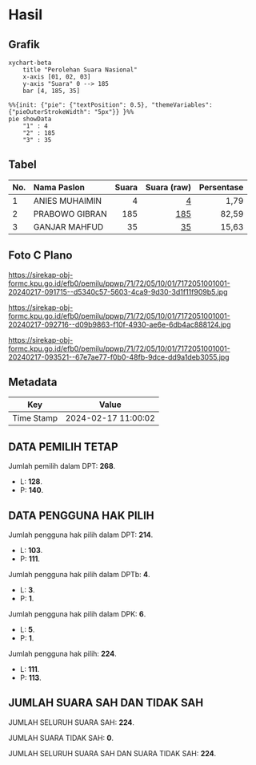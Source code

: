 # Hasil

## Grafik

```mermaid
xychart-beta
    title "Perolehan Suara Nasional"
    x-axis [01, 02, 03]
    y-axis "Suara" 0 --> 185
    bar [4, 185, 35]
```

```mermaid
%%{init: {"pie": {"textPosition": 0.5}, "themeVariables": {"pieOuterStrokeWidth": "5px"}} }%%
pie showData
    "1" : 4
    "2" : 185
    "3" : 35
```

## Tabel

| No. | Nama Paslon    | Suara | Suara (raw) | Persentase |
|:--- |:-------------- | -----:| -----------:| ----------:|
| 1   | ANIES MUHAIMIN | 4     | [4][p-1]    | 1,79       |
| 2   | PRABOWO GIBRAN | 185   | [185][p-2]  | 82,59      |
| 3   | GANJAR MAHFUD  | 35    | [35][p-3]   | 15,63      |


[p-1]: https://github.com/gigit-pemilu/pemilu-2024/blob/main/pilpres/hitung-suara/sub/71-sulawesi-utara/sub/72-kota-bitung/sub/05-matuari/sub/1001-tanjung-merah/sub/001-tps/sub/paslon-1.txt
[p-2]: https://github.com/gigit-pemilu/pemilu-2024/blob/main/pilpres/hitung-suara/sub/71-sulawesi-utara/sub/72-kota-bitung/sub/05-matuari/sub/1001-tanjung-merah/sub/001-tps/sub/paslon-2.txt
[p-3]: https://github.com/gigit-pemilu/pemilu-2024/blob/main/pilpres/hitung-suara/sub/71-sulawesi-utara/sub/72-kota-bitung/sub/05-matuari/sub/1001-tanjung-merah/sub/001-tps/sub/paslon-3.txt

## Foto C Plano

https://sirekap-obj-formc.kpu.go.id/efb0/pemilu/ppwp/71/72/05/10/01/7172051001001-20240217-091715--d5340c57-5603-4ca9-9d30-3d1f11f909b5.jpg

https://sirekap-obj-formc.kpu.go.id/efb0/pemilu/ppwp/71/72/05/10/01/7172051001001-20240217-092716--d09b9863-f10f-4930-ae6e-6db4ac888124.jpg

https://sirekap-obj-formc.kpu.go.id/efb0/pemilu/ppwp/71/72/05/10/01/7172051001001-20240217-093521--67e7ae77-f0b0-48fb-9dce-dd9a1deb3055.jpg


## Metadata

| Key        | Value               |
| ---------- | ------------------- |
| Time Stamp | 2024-02-17 11:00:02 |


## DATA PEMILIH TETAP

Jumlah pemilih dalam DPT: **268**.
 * L: **128**.
 * P: **140**.

## DATA PENGGUNA HAK PILIH

Jumlah pengguna hak pilih dalam DPT: **214**.
 * L: **103**.
 * P: **111**.

Jumlah pengguna hak pilih dalam DPTb: **4**.
 * L: **3**.
 * P: **1**.

Jumlah pengguna hak pilih dalam DPK: **6**.
 * L: **5**.
 * P: **1**.

Jumlah pengguna hak pilih: **224**.
 * L: **111**.
 * P: **113**.

## JUMLAH SUARA SAH DAN TIDAK SAH

JUMLAH SELURUH SUARA SAH: **224**.

JUMLAH SUARA TIDAK SAH: **0**.

JUMLAH SELURUH SUARA SAH DAN SUARA TIDAK SAH: **224**.


